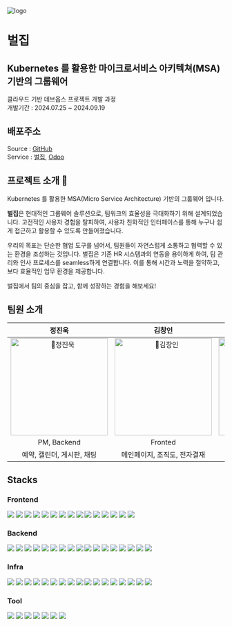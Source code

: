 ![logo](https://github.com/user-attachments/assets/55e25131-bcf8-4c13-bf4f-67a816754d4d)
# 벌집
## Kubernetes 를 활용한 마이크로서비스 아키텍쳐(MSA) 기반의 그룹웨어
클라우드 기반 데브옵스 프로젝트 개발 과정\
개발기간 : 2024.07.25 ~ 2024.09.19

## 배포주소
Source : [GitHub](https://github.com/groupBee)\
Service : [벌집](https://groupbee.co.kr), [Odoo](https://hr.groupbee.co.kr)

## 프로젝트 소개 🐝
Kubernetes 를 활용한 MSA(Micro Service Architecture) 기반의 그룹웨어 입니다.

**벌집**은 현대적인 그룹웨어 솔루션으로, 팀워크의 효율성을 극대화하기 위해 설계되었습니다. 고전적인 사용자 경험을 탈피하여, 사용자 친화적인 인터페이스를 통해 누구나 쉽게 접근하고 활용할 수 있도록 만들어졌습니다.

우리의 목표는 단순한 협업 도구를 넘어서, 팀원들이 자연스럽게 소통하고 협력할 수 있는 환경을 조성하는 것입니다. 벌집은 기존 HR 시스템과의 연동을 용이하게 하여, 팀 관리와 인사 프로세스를 seamless하게 연결합니다. 이를 통해 시간과 노력을 절약하고, 보다 효율적인 업무 환경을 제공합니다.

벌집에서 팀의 중심을 잡고, 함께 성장하는 경험을 해보세요!

## 팀원 소개
|정진욱|김창인|박보민|손가원|신완철|황재웅|
|:-:|:-:|:-:|:-:|:-:|:-:|
|<img src="https://github.com/user-attachments/assets/32bc3037-92c0-488e-8b73-434cc747ef0f" alt="정진욱" width="225" />|<img src="https://github.com/user-attachments/assets/1856d47d-a062-49c0-9c5b-cb39e6bda50e" alt="김창인" width="225" />|<img src="https://github.com/user-attachments/assets/733e3700-87b7-4582-9a8b-202707a0da8a" alt="박보민" width="225" />|<img src="https://github.com/user-attachments/assets/fb7f848d-27ce-4d85-a5db-9932b916a044" alt="손가원" width="225" />|<img src="https://github.com/user-attachments/assets/51d4fffa-285e-4404-be6f-8bb000b8e8fb" alt="신완철" width="225" />|<img src="https://github.com/user-attachments/assets/bb0bf882-b748-40e7-846f-af09bd3bf1f5" alt="황재웅" width="225" />|
|PM, Backend|Fronted|DevOps|Backend|Fronted|Fronted|
|예약, 캘린더, 게시판, 채팅|메인페이지, 조직도, 전자결재|로그인|전자결재, 이메일, 채팅|게시판|예약, 메인페이지, 관리자페이지|

## Stacks
### Frontend
<p>
    <img src="https://img.shields.io/badge/Vite-646CFF?style=flat-square&logo=vite&logoColor=white"/>
    <img src="https://img.shields.io/badge/Mui-007FFF?style=flat-square&logo=mui&logoColor=white"/>
    <img src="https://img.shields.io/badge/OpenVidu-04d365?style=flat-square&logo=openvidu&logoColor=white"/>
    <img src="https://img.shields.io/badge/Zustand-433e38?style=flat-square&logo=zustand&logoColor=white"/>
    <img src="https://img.shields.io/badge/JavaScript-F7DF1E?style=flat-square&logo=JavaScript&logoColor=black"/>
    <img src="https://img.shields.io/badge/CSS-1572B6?style=flat-square&logo=css3&logoColor=white"/>
    <img src="https://img.shields.io/badge/NPM-CB3837?style=flat-square&logo=npm&logoColor=white"/>
    <img src="https://img.shields.io/badge/FullCalendar-4285F4?style=flat-square&logo=google-calendar&logoColor=white"/>
    <img src="https://img.shields.io/badge/Quill-333333?style=flat-square&logo=quill&logoColor=white"/>
    <img src="https://img.shields.io/badge/Bootstrap-7952B3?style=flat-square&logo=bootstrap&logoColor=white"/>
    <img src="https://img.shields.io/badge/Axios-5A29E4?style=flat-square&logo=axios&logoColor=white"/>
    <img src="https://img.shields.io/badge/Dropzone-8742f5?style=flat-square&logo=&logoColor=white"/>
    <img src="https://img.shields.io/badge/OpenWeather-EA7600?style=flat-square&logo=openweathermap&logoColor=white"/>
    <img src="https://img.shields.io/badge/React_Router-CA4245?style=flat-square&logo=react-router&logoColor=white"/>
    <img src="https://img.shields.io/badge/WebSocket-000000?style=flat-square&logo=websocket&logoColor=white"/>
</p>

### Backend
<p>
    <img src="https://img.shields.io/badge/Spring_Boot-6DB33F?style=flat-square&logo=springboot&logoColor=white"/>
    <img src="https://img.shields.io/badge/Spring_Cloud_OpenFeign-6DB33F?style=flat-square&logo=spring&logoColor=white"/>
    <img src="https://img.shields.io/badge/Apache%20Kafka-231F20?style=flat-square&logo=apache-kafka&logoColor=white"/>
    <img src="https://img.shields.io/badge/Redis-DC382D?style=flat-square&logo=redis&logoColor=white"/>
    <img src="https://img.shields.io/badge/Swagger-85EA2D?style=flat-square&logo=swagger&logoColor=black"/>
    <img src="https://img.shields.io/badge/MongoDB-47A248?style=flat-square&logo=mongodb&logoColor=white"/>
    <img src="https://img.shields.io/badge/PostgreSQL-336791?style=flat-square&logo=postgresql&logoColor=white"/>
    <img src="https://img.shields.io/badge/QueryDSL-62a9f0?style=flat-square&logo=querydsl&logoColor=white"/>
    <img src="https://img.shields.io/badge/MapStruct-d85a30?style=flat-square&logo=mapstruct&logoColor=white"/>
    <img src="https://img.shields.io/badge/LDAP-EE0000?style=flat-square&logo=redhat&logoColor=white"/>
    <img src="https://img.shields.io/badge/REST%20API-02569B?style=flat-square&logo=rest&logoColor=white"/>
    <img src="https://img.shields.io/badge/XML_RPC-df7b2e?style=flat-square&logo=rest&logoColor=white"/>
    <img src="https://img.shields.io/badge/JPA-Hibernate-59666C?style=flat-square&logo=hibernate&logoColor=white"/>
    <img src="https://img.shields.io/badge/Lombok-FFA500?style=flat-square&logo=lombok&logoColor=white"/>
    <img src="https://img.shields.io/badge/Gradle-02303A?style=flat-square&logo=gradle&logoColor=white"/>
    <img src="https://img.shields.io/badge/JDK-17-007396?style=flat-square&logo=java&logoColor=white"/>
    <img src="https://img.shields.io/badge/Odoo-870048?style=flat-square&logo=odoo&logoColor=white"/>
</p>

### Infra
<p>
    <img src="https://img.shields.io/badge/Kong-00203F?style=flat-square&logo=kong&logoColor=white"/>
    <img src="https://img.shields.io/badge/Kubernetes-326CE5?style=flat-square&logo=kubernetes&logoColor=white"/>
    <img src="https://img.shields.io/badge/Fail2Ban-0085FF?style=flat-square&logo=fail2ban&logoColor=white"/>
    <img src="https://img.shields.io/badge/Istio-466BB0?style=flat-square&logo=istio&logoColor=white"/>
    <img src="https://img.shields.io/badge/MinIO-00A3E0?style=flat-square&logo=minio&logoColor=white"/>
    <img src="https://img.shields.io/badge/VMware-607078?style=flat-square&logo=vmware&logoColor=white"/>
    <img src="https://img.shields.io/badge/Argo-EF5B25?style=flat-square&logo=argo&logoColor=white"/>
    <img src="https://img.shields.io/badge/Helm-0F1689?style=flat-square&logo=helm&logoColor=white"/>
    <img src="https://img.shields.io/badge/Grafana-F46800?style=flat-square&logo=grafana&logoColor=white"/>
    <img src="https://img.shields.io/badge/Prometheus-E6522C?style=flat-square&logo=prometheus&logoColor=white"/>
    <img src="https://img.shields.io/badge/KubeSphere-3AA1FF?style=flat-square&logo=kubesphere&logoColor=white"/>
    <img src="https://img.shields.io/badge/Postfix-000000?style=flat-square&logo=postfix&logoColor=white"/>
    <img src="https://img.shields.io/badge/Jenkins-D24939?style=flat-square&logo=jenkins&logoColor=white"/>
    <img src="https://img.shields.io/badge/.env-ECD53F?style=flat-square&logo=.env&logoColor=black"/>
    <img src="https://img.shields.io/badge/Naver_Cloud-03C75A?style=flat-square&logo=naver&logoColor=white"/>
    <img src="https://img.shields.io/badge/Ubuntu-E95420?style=flat-square&logo=ubuntu&logoColor=white"/>
    <img src="https://img.shields.io/badge/Rocky%20Linux-10B981?style=flat-square&logo=rockylinux&logoColor=white"/>

</p>

### Tool
<p>
    <img src="https://img.shields.io/badge/Jira-0052CC?style=flat-square&logo=jira&logoColor=white"/>
    <img src="https://img.shields.io/badge/Trello-0052CC?style=flat-square&logo=trello&logoColor=white"/>
    <img src="https://img.shields.io/badge/Git-F05032?style=flat-square&logo=git&logoColor=white"/>
    <img src="https://img.shields.io/badge/GitHub-181717?style=flat-square&logo=github&logoColor=white"/>
    <img src="https://img.shields.io/badge/Slack-4A154B?style=flat-square&logo=slack&logoColor=white"/>
    <img src="https://img.shields.io/badge/IntelliJ%20IDEA-000000?style=flat-square&logo=intellij-idea&logoColor=white"/>
    <img src="https://img.shields.io/badge/VS%20Code-007ACC?style=flat-square&logo=visual-studio-code&logoColor=white"/>
</p>
